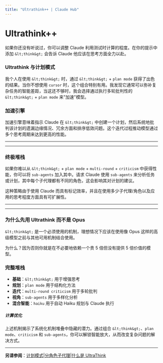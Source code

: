 ```yaml
---
title: "Ultrathink++ | Claude Hub"
---
```


# Ultrathink++

如果你还没有听说过，你可以调整 Claude 利用测试时计算的程度。在你的提示中添加 `&lt;think&gt;` 会告诉 Claude 他应该在思考方面全力以赴。

### Ultrathink 与计划模式[​](#ultrathink-与计划模式)

我个人在使用 `&lt;think&gt;` 时，通过 `&lt;think&gt;` + `plan mode` 获得了出色的结果。当你不想使用 `cursor` 时，这个组合特别有用。我发现它通常可以弥补复杂任务的智能差距，当这还不够时，我会选择通过执行多轮批判性的 `&lt;think&gt;` + `plan mode` 来"加速"模型。

### 加速引擎[​](#加速引擎)

加速引擎意味着指示 Claude 在 `&lt;think&gt;` 中创建一个计划，然后系统地批判该计划的遗漏边缘情况、冗余方面和排序低效问题。这个迭代过程推动模型通过多个思考周期来达到更高的性能。

* * *

* * *

### 终极堆栈[​](#终极堆栈)

如果你难以从 `&lt;think&gt;` + `plan mode` + `multi-round` + `criticism` 中获得性能，你可以将 `sub-agents` 加入其中。请求 Claude 使用 `sub-agents` 来分析任务或计划，其中每个子代理都有不同的角色，这会影响其对计划的建议。

这种策略由于使用 Claude 而具有标记效率，并且在使用多少子代理/角色以及应用的思考程度方面具有可扩展性。

* * *

* * *

### 为什么先用 Ultrathink 而不是 Opus[​](#为什么先用-ultrathink-而不是-opus)

`&lt;think&gt;` 是一个必须使用的机制，理想情况下应该在使用像 Opus 这样的高级模型之前与其他可用机制结合使用。

为什么？因为否则你就是在不必要地依赖一个贵 5 倍但没有提供 5 倍价值的模型。

### 完整堆栈[​](#完整堆栈)

-   **基础**：`&lt;think&gt;` 用于增强思考
-   **规划**：`plan mode` 用于结构化方法
-   **迭代**：`multi-round criticism` 用于多轮批判
-   **视角**：`sub-agents` 用于多样化分析
-   **混合智能**：`haiku` 用于自动 Haiku 规划与 Claude 执行

##### 计算优化

上述机制揭示了系统化机制堆叠中隐藏的潜力。通过组合 `&lt;think&gt;`、`plan mode`、`criticism` 和 `sub-agents`，你可以解锁智能放大，从而改变复杂问题的解决方式。


* * *

**另请参阅**：[计划模式](/mechanics-plan-mode.html)|[分角色子代理](/mechanics-split-role-sub-agents.html)|[什么是 UltraThink](/mechanics-ultrathink-plus-plus.html)
